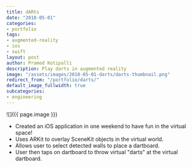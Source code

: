 ```yaml
---
title: dARts
date: "2018-05-01"
categories:
- portfolio
tags:
- augmented-reality
- ios
- swift
layout: post
author: Pramod Kotipalli
description: Play darts in augmented reality
image: "/assets/images/2018-05-01-darts/darts-thumbnail.png"
redirect_from: "/portfolio/darts/"
default_image_fullwidth: true
subcategories:
- engineering
---
```


![]({{ page.image }})

* Created an iOS application in one weekend to have fun in
  the virtual space!
* Uses ARKit to overlay SceneKit objects in the virtual
  world.
* Allows user to select detected walls to place a dartboard.
* User then taps on dartboard to throw virtual "darts" at
  the virtual dartboard.
